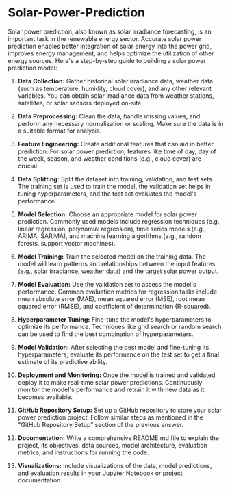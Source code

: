 # Solar-Power-Prediction
Solar power prediction, also known as solar irradiance forecasting, is an important task in the renewable energy sector. Accurate solar power prediction enables better integration of solar energy into the power grid, improves energy management, and helps optimize the utilization of other energy sources. Here's a step-by-step guide to building a solar power prediction model:

1. **Data Collection:** Gather historical solar irradiance data, weather data (such as temperature, humidity, cloud cover), and any other relevant variables. You can obtain solar irradiance data from weather stations, satellites, or solar sensors deployed on-site.

2. **Data Preprocessing:** Clean the data, handle missing values, and perform any necessary normalization or scaling. Make sure the data is in a suitable format for analysis.

3. **Feature Engineering:** Create additional features that can aid in better prediction. For solar power prediction, features like time of day, day of the week, season, and weather conditions (e.g., cloud cover) are crucial.

4. **Data Splitting:** Split the dataset into training, validation, and test sets. The training set is used to train the model, the validation set helps in tuning hyperparameters, and the test set evaluates the model's performance.

5. **Model Selection:** Choose an appropriate model for solar power prediction. Commonly used models include regression techniques (e.g., linear regression, polynomial regression), time series models (e.g., ARIMA, SARIMA), and machine learning algorithms (e.g., random forests, support vector machines).

6. **Model Training:** Train the selected model on the training data. The model will learn patterns and relationships between the input features (e.g., solar irradiance, weather data) and the target solar power output.

7. **Model Evaluation:** Use the validation set to assess the model's performance. Common evaluation metrics for regression tasks include mean absolute error (MAE), mean squared error (MSE), root mean squared error (RMSE), and coefficient of determination (R-squared).

8. **Hyperparameter Tuning:** Fine-tune the model's hyperparameters to optimize its performance. Techniques like grid search or random search can be used to find the best combination of hyperparameters.

9. **Model Validation:** After selecting the best model and fine-tuning its hyperparameters, evaluate its performance on the test set to get a final estimate of its predictive ability.

10. **Deployment and Monitoring:** Once the model is trained and validated, deploy it to make real-time solar power predictions. Continuously monitor the model's performance and retrain it with new data as it becomes available.

11. **GitHub Repository Setup:** Set up a GitHub repository to store your solar power prediction project. Follow similar steps as mentioned in the "GitHub Repository Setup" section of the previous answer.

12. **Documentation:** Write a comprehensive README.md file to explain the project, its objectives, data sources, model architecture, evaluation metrics, and instructions for running the code.

13. **Visualizations:** Include visualizations of the data, model predictions, and evaluation results in your Jupyter Notebook or project documentation.


